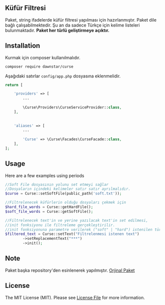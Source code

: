 ## Küfür Filtresi
Paket, string ifadelerde küfür filtresi yapılması için hazırlanmıştır. Paket dile bağlı çalışabilmektedir. Şu an da sadece Türkçe için kelime listeleri bulunmaktadır. 
**Paket her türlü geliştirmeye açıktır.**


## Installation

Kurmak için composer kullanılmalıdır.

``` bash
composer require dawnstar/curse
```


Aşağıdaki satırlar `config/app.php` dosyasına eklenmelidir.

```php
return [

    'providers' => [
        ...
        
        \Curse\Providers\CurseServiceProvider::class,
    ],
    
    
    'aliases' => [
        ...
        
        'Curse' => \Curse\Facades\CurseFacade::class,
    ],
];
```

## Usage


Here are a few examples using periods 
```php
//Soft File dosyasının yolunu set etmeyi sağlar
//Dosyaların içindeki kelimeler satır satır ayrılmalıdır.
$curse = Curse::setSoftFile(public_path('soft.txt'));

//Filtrelenecek küfürlerin olduğu dosyaları çekmek için
$hard_file_words = Curse::getHardFile();
$soft_file_words = Curse::getSoftFile();

//Filtrelenecek text'in ve yerine yazılacak text'in set edilmesi,
//init fonksiyonu ile filtreleme gerçekleştirilir. 
//init fonksiyonuna parametre verilerek ("soft" | "hard") istenilen türde filtreleme yapılabilir.
$filtered_text = Curse::setText("Filtrelenmesi istenen text")
        ->setReplacementText("***")
        ->init();
```

## Note
Paket başka repository'den esinlenerek yapılmıştır. [Orjinal Paket](https://github.com/90pixel/kufur-filtresi)

## License

The MIT License (MIT). Please see [License File](LICENSE.md) for more information.
